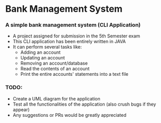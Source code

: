 # Bank Management System

### A simple bank management system (CLI Application)

* A project assigned for submission in the 5th Semester exam
* This CLI application has been entirely written in JAVA
* It can perform several tasks like:
  * Adding an account
  * Updating an account
  * Removing an account/database
  * Read the contents of an account
  * Print the entire accounts' statements into a text file

### TODO:
* Create a UML diagram for the application
* Test all the functionalities of the application (also crush bugs if they appear)
* Any suggestions or PRs would be greatly appreciated